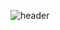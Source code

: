 ![header](https://capsule-render.vercel.app/api?color=auto&type=soft&text=jisoung&animation=fadeIn)
